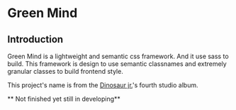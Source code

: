 # Green Mind

## Introduction
Green Mind is a lightweight and semantic css framework. And it use sass to build. This framework is design to use semantic classnames and extremely granular classes to build frontend style.

This project's name is from the [Dinosaur jr.](https://en.wikipedia.org/wiki/Dinosaur_Jr.)'s fourth studio album.

** Not finished yet still in developing**
